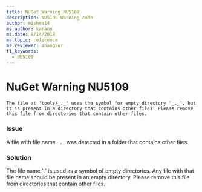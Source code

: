 ```yaml
---
title: NuGet Warning NU5109
description: NU5109 Warning code
author: mishra14
ms.author: karann
ms.date: 8/14/2018
ms.topic: reference
ms.reviewer: anangaur
f1_keywords: 
  - NU5109
---
```


# NuGet Warning NU5109
```
The file at 'tools/_._' uses the symbol for empty directory '_._', but it is present in a directory that contains other files. Please remove this file from directories that contain other files.
```

### Issue

A file with file name `_._` was detected in a folder that contains other files.


### Solution

 The file name '_._' is used as a symbol of empty directories. Any file with that file name should be present in an empty directory. Please remove this file from directories that contain other files.

